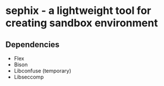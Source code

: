 # sephix - a lightweight tool for creating sandbox environment

## Dependencies
- Flex
- Bison
- Libconfuse (temporary)
- Libseccomp
